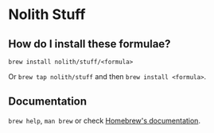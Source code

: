 # Nolith Stuff

## How do I install these formulae?

`brew install nolith/stuff/<formula>`

Or `brew tap nolith/stuff` and then `brew install <formula>`.

## Documentation

`brew help`, `man brew` or check [Homebrew's documentation](https://docs.brew.sh).
